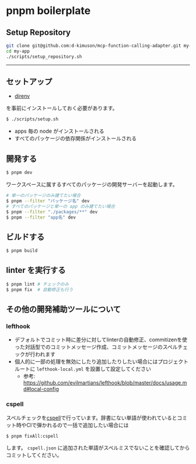# pnpm boilerplate

## Setup Repository

```bash
git clone git@github.com:d-kimuson/mcp-function-calling-adapter.git my-app
cd my-app
./scripts/setup_repository.sh
```

---

## セットアップ

- [direnv](https://github.com/direnv/direnv)

を事前にインストールしておく必要があります。

```bash
$ ./scripts/setup.sh
```

- apps 毎の node がインストールされる
- すべてのパッケージの依存関係がインストールされる

## 開発する

```bash
$ pnpm dev
```

ワークスペースに属するすべてのパッケージの開発サーバーを起動します。

```bash
# 単一のパッケージのみ建てたい場合
$ pnpm --filter "パッケージ名" dev
# すべてのパッケージと単一の app のみ建てたい場合
$ pnpm --filter "./packages/**" dev
$ pnpm --filter "app名" dev
```

## ビルドする

```bash
$ pnpm build
```

## linter を実行する

```bash
$ pnpm lint # チェックのみ
$ pnpm fix  # 自動修正も行う
```

## その他の開発補助ツールについて

### lefthook

- デフォルトでコミット時に差分に対してlinterの自動修正、commitizenを使った対話型でのコミットメッセージ作成、コミットメッセージのスペルチェックが行われます
- 個人的に一部の処理を無効にしたり追加したりしたい場合にはプロジェクトルートに `lefthook-local.yml` を設置して設定してください
  - 参考: https://github.com/evilmartians/lefthook/blob/master/docs/usage.md#local-config

### cspell

スペルチェックを[cspell](https://cspell.org/)で行っています。辞書にない単語が使われているとコミット時やCIで弾かれるので一括で追加したい場合には

```bash
$ pnpm fixAll:cspell
```

します。
`cspell.json` に追加された単語がスペルミスでないことを確認してからコミットしてください。
